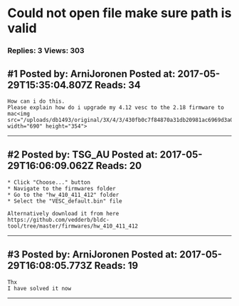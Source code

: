 # Could not open file make sure path is valid

### Replies: 3 Views: 303

## \#1 Posted by: ArniJoronen Posted at: 2017-05-29T15:35:04.807Z Reads: 34

```
How can i do this.
Please explain how do i upgrade my 4.12 vesc to the 2.18 firmware to mac<img src="/uploads/db1493/original/3X/4/3/430fb0c7f84870a31db20981ac6969d3a0692391.png" width="690" height="354">
```

---
## \#2 Posted by: TSG_AU Posted at: 2017-05-29T16:06:09.062Z Reads: 20

```
* Click "Choose..." button
* Navigate to the firmwares folder
* Go to the "hw_410_411_412" folder
* Select the "VESC_default.bin" file

Alternatively download it from here
https://github.com/vedderb/bldc-tool/tree/master/firmwares/hw_410_411_412
```

---
## \#3 Posted by: ArniJoronen Posted at: 2017-05-29T16:08:05.773Z Reads: 19

```
Thx 
I have solved it now
```

---
